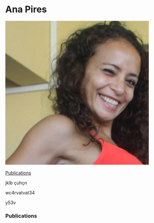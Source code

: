 # Ana Pires
[![pic](https://github.com/accpires/AnaPires/blob/main/transferir.png)](https://some-url.dev/)

[Publications]((here)[#publications])

jklb çuhçn













wc4rvatvat34







  y53v

### Publications
